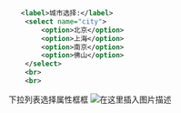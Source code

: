 ﻿```xml
   <label>城市选择:</label>
    <select name="city">
        <option>北京</option>
        <option>上海</option>
        <option>南京</option>
        <option>佛山</option>
    </select>
    <br>
    <br>
```

下拉列表选择属性框框
![在这里插入图片描述](https://img-blog.csdnimg.cn/f76d3b5ba3da48a094f510afa1793ade.png)

